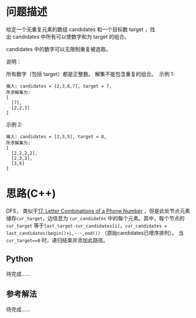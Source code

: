# 问题描述

给定一个无重复元素的数组 candidates 和一个目标数 target ，找出 candidates 中所有可以使数字和为 target 的组合。

candidates 中的数字可以无限制重复被选取。

说明：

所有数字（包括 target）都是正整数。
解集不能包含重复的组合。 
示例 1:

```
输入: candidates = [2,3,6,7], target = 7,
所求解集为:
[
  [7],
  [2,2,3]
]
```

示例 2:

```
输入: candidates = [2,3,5], target = 8,
所求解集为:
[
  [2,2,2,2],
  [2,3,3],
  [3,5]
]
```



# 思路(C++)

DFS， 类似于[17. Letter Combinations of a Phone Number](Medium/17.%20Letter%20Combinations%20of%20a%20Phone%20Number) ，但是此处节点元素储存`cur_target`，边信息为			`cur_candidates` 中的每个元素。其中，每个节点的`cur_target` 等于`last_target-cur_candidates[i]`，`cur_candidates = last_candidates(begin()+i,···,end())` （原始candidates已增序排列）。 当`cur_target==0` 时，递归结束并添加此路径。 

## Python

待完成......

## 参考解法

待完成......